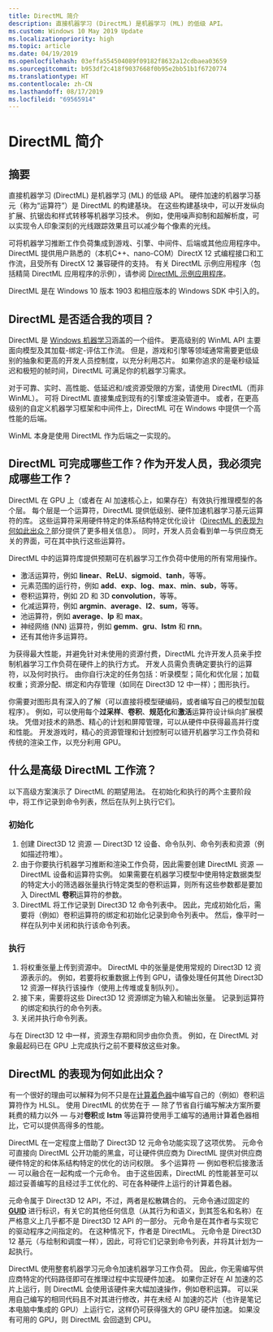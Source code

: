 ```yaml
---
title: DirectML 简介
description: 直接机器学习 (DirectML) 是机器学习 (ML) 的低级 API。
ms.custom: Windows 10 May 2019 Update
ms.localizationpriority: high
ms.topic: article
ms.date: 04/19/2019
ms.openlocfilehash: 03effa554504089f09182f8632a12cdbaea03659
ms.sourcegitcommit: b953df2c418f9037668f0b95e2bb51b1f6720774
ms.translationtype: HT
ms.contentlocale: zh-CN
ms.lasthandoff: 08/17/2019
ms.locfileid: "69565914"
---
```

# <a name="introduction-to-directml"></a>DirectML 简介

## <a name="summary"></a>摘要

直接机器学习 (DirectML) 是机器学习 (ML) 的低级 API。 硬件加速的机器学习基元（称为“运算符”）是 DirectML 的构建基块。 在这些构建基块中，可以开发纵向扩展、抗锯齿和样式转移等机器学习技术。 例如，使用噪声抑制和超解析度，可以实现令人印象深刻的光线跟踪效果且可以减少每个像素的光线。

可将机器学习推断工作负荷集成到游戏、引擎、中间件、后端或其他应用程序中。 DirectML 提供用户熟悉的（本机C++、nano-COM）DirectX 12 式编程接口和工作流，且受所有 DirectX 12 兼容硬件的支持。 有关 DirectML 示例应用程序（包括精简 DirectML 应用程序的示例），请参阅 [DirectML 示例应用程序](dml-min-app.md)。

DirectML 是在 Windows 10 版本 1903 和相应版本的 Windows SDK 中引入的。

## <a name="is-directml-appropriate-for-my-project"></a>DirectML 是否适合我的项目？

DirectML 是 [Windows 机器学习](/windows/ai)涵盖的一个组件。 更高级别的 WinML API 主要面向模型及其加载-绑定-评估工作流。 但是，游戏和引擎等领域通常需要更低级别的抽象和更高的开发人员控制度，以充分利用芯片。 如果你追求的是毫秒级延迟和极短的帧时间，DirectML 可满足你的机器学习需求。

对于可靠、实时、高性能、低延迟和/或资源受限的方案，请使用 DirectML（而非 WinML）。 可将 DirectML 直接集成到现有的引擎或渲染管道中。 或者，在更高级别的自定义机器学习框架和中间件上，DirectML 可在 Windows 中提供一个高性能的后端。

WinML 本身是使用 DirectML 作为后端之一实现的。

## <a name="what-work-does-directml-do-and-what-work-must-i-do-as-the-developer"></a>DirectML 可完成哪些工作？作为开发人员，我必须完成哪些工作？ 

DirectML 在 GPU 上（或者在 AI 加速核心上，如果存在）有效执行推理模型的各个层。 每个层是一个运算符，DirectML 提供低级别、硬件加速机器学习基元运算符的库。 这些运算符采用硬件特定的体系结构特定优化设计（[DirectML 的表现为何如此出众？](#why-does-directml-perform-so-well)部分提供了更多相关信息）。 同时，开发人员会看到单一与供应商无关的界面，可在其中执行这些运算符。

DirectML 中的运算符库提供预期可在机器学习工作负荷中使用的所有常用操作。

- 激活运算符，例如 **linear**、**ReLU**、**sigmoid**、**tanh**，等等。
- 元素范围的运行符，例如 **add**、**exp**、**log**、**max**、**min**、**sub**，等等。
- 卷积运算符，例如 2D 和 3D **convolution**，等等。
- 化减运算符，例如 **argmin**、**average**、**l2**、**sum**，等等。
- 池运算符，例如 **average**、**lp** 和 **max**。
- 神经网络 (NN) 运算符，例如 **gemm**、**gru**、**lstm** 和 **rnn**。
- 还有其他许多运算符。

为获得最大性能，并避免针对未使用的资源付费，DirectML 允许开发人员亲手控制机器学习工作负荷在硬件上的执行方式。 开发人员需负责确定要执行的运算符，以及何时执行。 由你自行决定的任务包括：听录模型；简化和优化层；加载权重；资源分配、绑定和内存管理（如同在 Direct3D 12 中一样）；图形执行。

你需要对图形具有深入的了解（可以直接将模型硬编码，或者编写自己的模型加载程序）。 例如，可以使用每个**过采样**、**卷积**、**规范化**和**激活**运算符设计纵向扩展模块。 凭借对技术的熟悉、精心的计划和屏障管理，可以从硬件中获得最高并行度和性能。 开发游戏时，精心的资源管理和计划控制可以错开机器学习工作负荷和传统的渲染工作，以充分利用 GPU。

## <a name="whats-the-high-level-directml-workflow"></a>什么是高级 DirectML 工作流？

以下高级方案演示了 DirectML 的期望用法。 在初始化和执行的两个主要阶段中，将工作记录到命令列表，然后在队列上执行它们。

### <a name="initialization"></a>初始化

1. 创建 Direct3D 12 资源 &mdash; Direct3D 12 设备、命令队列、命令列表和资源（例如描述符堆）。
2. 由于你要执行机器学习推断和渲染工作负荷，因此需要创建 DirectML 资源 &mdash; DirectML 设备和运算符实例。 如果需要在机器学习模型中使用特定数据类型的特定大小的筛选器张量执行特定类型的卷积运算，则所有这些参数都是要加入 DirectML **卷积**运算符的参数。
3. DirectML 将工作记录到 Direct3D 12 命令列表中。 因此，完成初始化后，需要将（例如）卷积运算符的绑定和初始化记录到命令列表中。 然后，像平时一样在队列中关闭和执行该命令列表。

### <a name="execution"></a>执行

1. 将权重张量上传到资源中。 DirectML 中的张量是使用常规的 Direct3D 12 资源表示的。 例如，若要将权重数据上传到 GPU，请像处理任何其他 Direct3D 12 资源一样执行该操作（使用上传堆或复制队列）。
2. 接下来，需要将这些 Direct3D 12 资源绑定为输入和输出张量。 记录到运算符的绑定和执行的命令列表。
3. 关闭并执行命令列表。

与在 Direct3D 12 中一样，资源生存期和同步由你负责。 例如，在 DirectML 对象最起码已在 GPU 上完成执行之前不要释放这些对象。

## <a name="why-does-directml-perform-so-well"></a>DirectML 的表现为何如此出众？

有一个很好的理由可以解释为何不只是在[计算着色器](/windows/desktop/direct3d12/pipelines-and-shaders-with-directx-12#direct3d-12-compute-pipeline)中编写自己的（例如）卷积运算符作为 HLSL。 使用 DirectML 的优势在于 &mdash; 除了节省自行编写解决方案所要耗费的精力以外 &mdash; 与对**卷积**或 **lstm** 等运算符使用手工编写的通用计算着色器相比，它可以提供高得多的性能。

DirectML 在一定程度上借助了 Direct3D 12 元命令功能实现了这项优势。 元命令可直接向 DirectML 公开功能的黑盒，可让硬件供应商为 DirectML 提供对供应商硬件特定的和体系结构特定的优化的访问权限。 多个运算符 &mdash; 例如卷积后接激活&mdash; 可以融合在一起构成一个元命令。  由于这些因素，DirectML 的性能甚至可以超过妥善编写的且经过手工优化的、可在各种硬件上运行的计算着色器。

元命令属于 Direct3D 12 API，不过，两者是松散耦合的。 元命令通过固定的 [**GUID**](/windows/win32/api/guiddef/ns-guiddef-guid) 进行标识，有关它的其他任何信息（从其行为和语义，到其签名和名称）在严格意义上几乎都不是 Direct3D 12 API 的一部分。 元命令是在其作者与实现它的驱动程序之间指定的。 在这种情况下，作者是 DirectML。 元命令是 Direct3D 12 基元（与绘制和调度一样），因此，可将它们记录到命令列表，并将其计划为一起执行。

DirectML 使用整套机器学习元命令加速机器学习工作负荷。 因此，你无需编写供应商特定的代码路径即可在推理过程中实现硬件加速。 如果你正好在 AI 加速的芯片上运行，则 DirectML 会使用该硬件来大幅加速操作，例如卷积运算。 可以采用自己编写的相同代码且不对其进行修改，并在未经 AI 加速的芯片（也许是笔记本电脑中集成的 GPU）上运行它，这样仍可获得强大的 GPU 硬件加速。 如果没有可用的 GPU，则 DirectML 会回退到 CPU。
